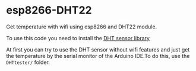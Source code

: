 # esp8266-DHT22
Get temperature with wifi using esp8266 and DHT22 module.

To use this code you need to install the [DHT sensor library](https://github.com/adafruit/DHT-sensor-library)

At first you can try to use the DHT sensor without wifi features and just get the temperature by the serial monitor of the Arduino IDE.To do this, use the `DHTtester/` folder.